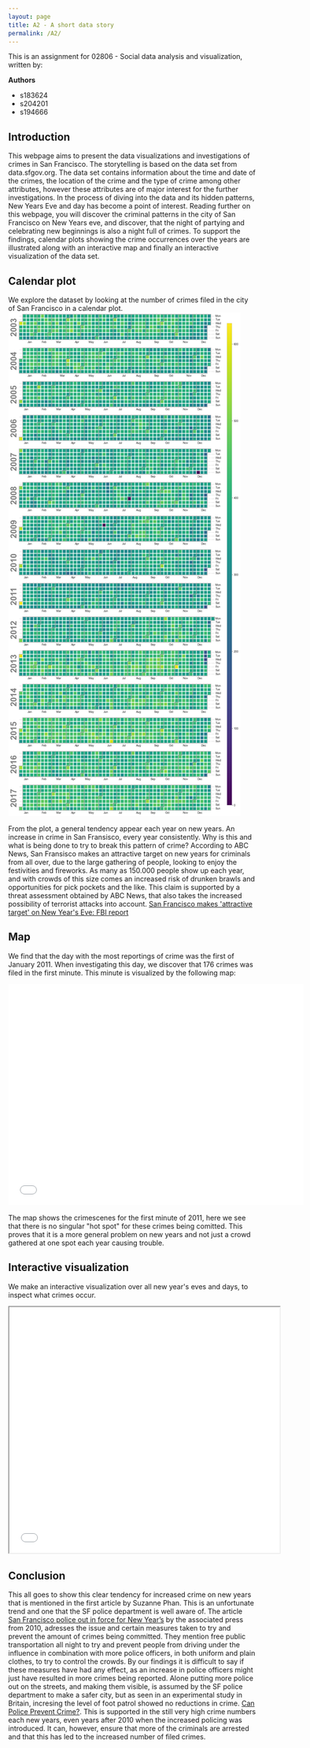 ```yaml
---
layout: page
title: A2 - A short data story
permalink: /A2/
---
```

This is an assignment for 02806 - Social data analysis and visualization, written by:

**Authors**
* s183624
* s204201
* s194666

## Introduction
This webpage aims to present the data visualizations and investigations of crimes in San Francisco. The storytelling is based on the data set from data.sfgov.org. 
The data set contains information about the time and date of the crimes, the location of the crime and the type of crime among other attributes, however these attributes are of major interest for the further investigations. 
In the process of diving into the data and its hidden patterns, New Years Eve and day has become a point of interest. 
Reading further on this webpage, you will discover the criminal patterns in the city of San Francisco on New Years eve, and discover, that the night of partying and celebrating new beginnings is also a night full of crimes. 
To support the findings, calendar plots showing the crime occurrences over the years are illustrated along with an interactive map and finally an interactive visualization of the data set.

## Calendar plot
We explore the dataset by looking at the number of crimes filed in the city of San Francisco in a calendar plot.
![Calendar plot](calplot.png)

From the plot, a general tendency appear each year on new years. An increase in crime in San Fransisco, every year consistently. Why is this and what is being done to try to break this pattern of crime? 
According to ABC News, San Fransisco makes an attractive target on new years for criminals from all over, due to the large gathering of people, looking to enjoy the festivities and fireworks. As many as 150.000 people show up each year, and with crowds of this size comes an increased risk of drunken brawls and opportunities for pick pockets and the like. This claim is supported by a threat assessment obtained by ABC News, that also takes the increased possibility of terrorist attacks into account. [San Francisco makes 'attractive target' on New Year's Eve: FBI report](https://abc7news.com/san-francisco-new-years-eve-fbi-threat-assessment-report-security-safety/14232677/) 

## Map
We find that the day with the most reportings of crime was the first of January 2011. When investigating this day, we discover that 176 crimes was filed in the first minute. This minute is visualized by the following map:

<iframe src="/map.html" width="600" height="450" frameborder="0"></iframe>

The map shows the crimescenes for the first minute of 2011, here we see that there is no singular "hot spot" for these crimes being comitted. This proves that it is a more general problem on new years and not just a crowd gathered at one spot each year causing trouble.

## Interactive visualization
We make an interactive visualization over all new year's eves and days, to inspect what crimes occur.
<iframe src="/crime_by_hour_plot.html" scrolling="no" style=" width: 550px; height: 500px;  overflow: hidden;" ></iframe>

## Conclusion
This all goes to show this clear tendency for increased crime on new years that is mentioned in the first article by Suzanne Phan. This is an unfortunate trend and one that the SF police department is well aware of. The article [San Francisco police out in force for New Year’s](https://www.sandiegouniontribune.com/sdut-san-francisco-police-out-in-force-for-new-years-2010dec31-story.html) by the associated press from 2010, adresses the issue and certain measures taken to try and prevent the amount of crimes being committed. They mention free public transportation all night to try and prevent people from driving under the influence in combination with more police officers, in both uniform and plain clothes, to try to control the crowds.
By our findings it is difficult to say if these measures have had any effect, as an increase in police officers might just have resulted in more crimes being reported.
Alone putting more police out on the streets, and making them visible, is assumed by the SF police department to make a safer city, but as seen in an experimental study in Britain, incresing the level of foot patrol showed no reductions in crime.
[Can Police Prevent Crime?](https://research-repository.griffith.edu.au/bitstream/handle/10072/14627/Bryett_chapter.pdf?sequence=1). This is supported in the still very high crime numbers each new years, even years after 2010 when the increased policing was introduced. It can, however, ensure that more of the criminals are arrested and that this has led to the increased number of filed crimes.